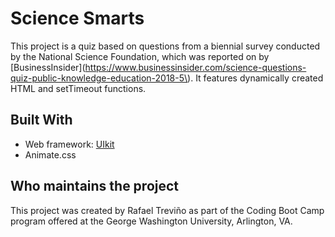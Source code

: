 # Science Smarts

This project is a quiz based on questions from a biennial survey conducted by the National Science Foundation, which was reported on by [BusinessInsider](https://www.businessinsider.com/science-questions-quiz-public-knowledge-education-2018-5\). It features dynamically created HTML and setTimeout functions.

## Built With

* Web framework: [UIkit](https://getuikit.com/docs/introduction)
* Animate.css

## Who maintains the project
This project was created by Rafael Treviño as part of the Coding Boot Camp program offered at the George Washington University, Arlington, VA.
